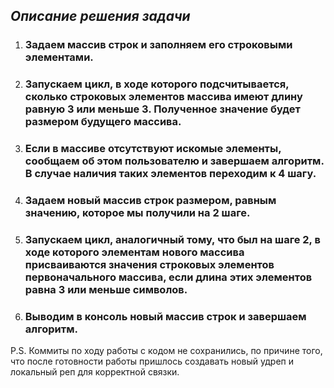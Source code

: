 ## ***Описание решения задачи***

1. ### Задаем массив строк и заполняем его строковыми элементами.

2. ### Запускаем цикл, в ходе которого подсчитывается, сколько строковых элементов массива имеют длину равную 3 или меньше 3. Полученное значение будет размером будущего массива.
3. ### Если в массиве отсутствуют искомые элементы, сообщаем об этом пользователю и завершаем алгоритм. В случае наличия таких элементов переходим к 4 шагу.

4. ### Задаем новый массив строк размером, равным значению, которое мы получили на 2 шаге.

5. ### Запускаем цикл, аналогичный тому, что был на шаге 2, в ходе которого элементам нового массива присваиваются значения строковых элементов первоначального массива, если длина этих элементов равна 3 или меньше символов. 

6. ### Выводим в консоль новый массив строк и завершаем алгоритм.

P.S.
Коммиты по ходу работы с кодом не сохранились, по причине того, что после готовности работы пришлось создавать новый удреп и локальный реп для корректной связки.


